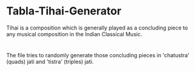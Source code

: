 # Tabla-Tihai-Generator
Tihai is a composition which is generally played as a concluding piece to any musical composition in the Indian Classical Music. 
#
The file tries to randomly generate those concluding pieces in 'chatustra' (quads) jati  and 'tistra' (triples) jati.
